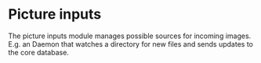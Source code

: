# Picture inputs

The picture inputs module manages possible sources for incoming images. E.g. an Daemon that watches a directory for new files and sends updates to the core database.
